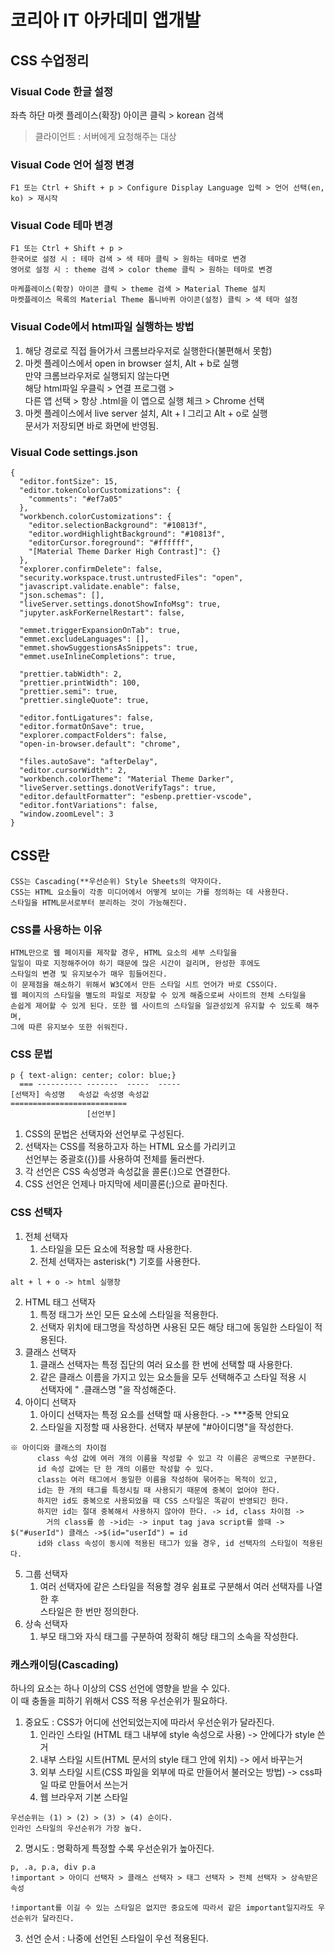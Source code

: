 # **코리아 IT 아카데미 앱개발**
## CSS 수업정리

### Visual Code 한글 설정
좌측 하단 마켓 플레이스(확장) 아이콘 클릭 > korean 검색
>클라이언트 : 서버에게 요청해주는 대상

### Visual Code 언어 설정 변경
```
F1 또는 Ctrl + Shift + p > Configure Display Language 입력 > 언어 선택(en, ko) > 재시작
```

### Visual Code 테마 변경
```
F1 또는 Ctrl + Shift + p >
한국어로 설정 시 : 테마 검색 > 색 테마 클릭 > 원하는 테마로 변경
영어로 설정 시 : theme 검색 > color theme 클릭 > 원하는 테마로 변경

마케플레이스(확장) 아이콘 클릭 > theme 검색 > Material Theme 설치
마켓플레이스 목록의 Material Theme 톱니바퀴 아이콘(설정) 클릭 > 색 테마 설정
```

### Visual Code에서 html파일 실행하는 방법
1. 해당 경로로 직접 들어가서 크롬브라우저로 실행한다(불편해서 못함)
2. 마켓 플레이스에서 open in browser 설치, Alt + b로 실행 <br>
  만약 크롬브라우저로 실행되지 않는다면 <br>
  해당 html파일 우클릭 > 연결 프로그램 > <br>
  다른 앱 선택 > 항상 .html을 이 앱으로 실행 체크 > Chrome 선택
4. 마켓 플레이스에서 live server 설치, Alt + l 그리고 Alt + o로 실행 <br>
  문서가 저장되면 바로 화면에 반영됨.

### Visual Code settings.json
```
{
  "editor.fontSize": 15,
  "editor.tokenColorCustomizations": {
    "comments": "#ef7a05"
  },
  "workbench.colorCustomizations": {
    "editor.selectionBackground": "#10813f",
    "editor.wordHighlightBackground": "#10813f",
    "editorCursor.foreground": "#ffffff",
    "[Material Theme Darker High Contrast]": {}
  },
  "explorer.confirmDelete": false,
  "security.workspace.trust.untrustedFiles": "open",
  "javascript.validate.enable": false,
  "json.schemas": [],
  "liveServer.settings.donotShowInfoMsg": true,
  "jupyter.askForKernelRestart": false,

  "emmet.triggerExpansionOnTab": true,
  "emmet.excludeLanguages": [],
  "emmet.showSuggestionsAsSnippets": true,
  "emmet.useInlineCompletions": true,

  "prettier.tabWidth": 2,
  "prettier.printWidth": 100,
  "prettier.semi": true,
  "prettier.singleQuote": true,

  "editor.fontLigatures": false,
  "editor.formatOnSave": true,
  "explorer.compactFolders": false,
  "open-in-browser.default": "chrome",

  "files.autoSave": "afterDelay",
  "editor.cursorWidth": 2,
  "workbench.colorTheme": "Material Theme Darker",
  "liveServer.settings.donotVerifyTags": true,
  "editor.defaultFormatter": "esbenp.prettier-vscode",
  "editor.fontVariations": false,
  "window.zoomLevel": 3
}
```

## CSS란
```
CSS는 Cascading(**우선순위) Style Sheets의 약자이다.
CSS는 HTML 요소들이 각종 미디어에서 어떻게 보이는 가를 정의하는 데 사용한다.
스타일을 HTML문서로부터 분리하는 것이 가능해진다.
```

### CSS를 사용하는 이유
```
HTML만으로 웹 페이지를 제작할 경우, HTML 요소의 세부 스타일을
일일이 따로 지정해주어야 하기 때문에 많은 시간이 걸리며, 완성한 후에도
스타일의 변경 및 유지보수가 매우 힘들어진다.
이 문제점을 해소하기 위해서 W3C에서 만든 스타일 시트 언어가 바로 CSS이다.
웹 페이지의 스타일을 별도의 파일로 저장할 수 있게 해줌으로써 사이트의 전체 스타일을
손쉽게 제어할 수 있게 된다. 또한 웹 사이트의 스타일을 일관성있게 유지할 수 있도록 해주며,
그에 따른 유지보수 또한 쉬워진다.
```

### CSS 문법
```
p { text-align: center; color: blue;}
  === ---------- -------  -----  -----
[선택자] 속성명   속성값 속성명 속성값
==========================
                 [선언부]
```
1. CSS의 문법은 선택자와 선언부로 구성된다.
2. 선택자는 CSS를 적용하고자 하는 HTML 요소를 가리키고 <br>
 선언부는 중괄호({})를 사용하여 전체를 둘러싼다.
3. 각 선언은 CSS 속성명과 속성값을 콜론(:)으로 연결한다.
4. CSS 선언은 언제나 마지막에 세미콜론(;)으로 끝마친다.

### CSS 선택자
1. 전체 선택자
    1. 스타일을 모든 요소에 적용할 때 사용한다.
    2. 전체 선택자는 asterisk(*) 기호를 사용한다.
```
alt + l + o -> html 실행창
```
2. HTML 태그 선택자
    1. 특정 태그가 쓰인 모든 요소에 스타일을 적용한다.
    2. 선택자 위치에 태그명을 작성하면 사용된 모든 해당 태그에 동일한 스타일이 적용된다.
3. 클래스 선택자
    1. 클래스 선택자는 특정 집단의 여러 요소를 한 번에 선택할 때 사용한다.
    2. 같은 클래스 이름을 가지고 있는 요소들을 모두 선택해주고 스타일 적용 시 <br>
        선택자에 " .클래스명 "을 작성해준다.
4. 아이디 선택자
    1. 아이디 선택자는 특정 요소를 선택할 때 사용한다. -> ***중복 안되요
    2. 스타일을 지정할 때 사용한다. 선택자 부분에 "#아이디명"을 작성한다.
```
※ 아이디와 클래스의 차이점
      class 속성 값에 여러 개의 이름을 작성할 수 있고 각 이름은 공백으로 구분한다.
      id 속성 값에는 단 한 개의 이름만 작성할 수 있다.
      class는 여러 태그에서 동일한 이름을 작성하여 묶어주는 목적이 있고,
      id는 한 개의 태그를 특정시킬 때 사용되기 때문에 중복이 없어야 한다.
      하지만 id도 중복으로 사용되었을 때 CSS 스타일은 똑같이 반영되긴 한다.
      하지만 id는 절대 중복해서 사용하지 않아야 한다. -> id, class 차이점 ->
        거의 class를 씀 ->id는 -> input tag java script를 쓸때 -> $("#userId") 클래스 ->$(id="userId") = id
      id와 class 속성이 동시에 적용된 태그가 있을 경우, id 선택자의 스타일이 적용된다.
```
5. 그룹 선택자
    1. 여러 선택자에 같은 스타일을 적용할 경우 쉼표로 구분해서 여러 선택자를 나열한 후 <br>
         스타일은 한 번만 정의한다.
6. 상속 선택자
    1. 부모 태그와 자식 태그를 구분하여 정확히 해당 태그의 소속을 작성한다.

### 캐스캐이딩(Cascading)
하나의 요소는 하나 이상의 CSS 선언에 영향을 받을 수 있다. <br>
이 때 충돌을 피하기 위해서 CSS 적용 우선순위가 필요하다.
1. 중요도 : CSS가 어디에 선언되었는지에 따라서 우선순위가 달라진다.
    1. 인라인 스타일 (HTML 태그 내부에 style 속성으로 사용) -> 안에다가 style 쓴거
    2. 내부 스타일 시트(HTML 문서의 style 태그 안에 위치) -> <style> </style> 에서 바꾸는거
    3. 외부 스타일 시트(CSS 파일을 외부에 따로 만들어서 불러오는 방법) -> css파일 따로 만들어서 쓰는거
    4. 웹 브라우저 기본 스타일
```  
우선순위는 (1) > (2) > (3) > (4) 순이다.
인라인 스타일의 우선순위가 가장 높다.
```
2. 명시도 : 명확하게 특정할 수록 우선순위가 높아진다.
```
p, .a, p.a, div p.a
!important > 아이디 선택자 > 클래스 선택자 > 태그 선택자 > 전체 선택자 > 상속받은 속성

!important를 이길 수 있는 스타일은 없지만 중요도에 따라서 같은 important일지라도 우선순위가 달라진다.		
```
3. 선언 순서 : 나중에 선언된 스타일이 우선 적용된다.
